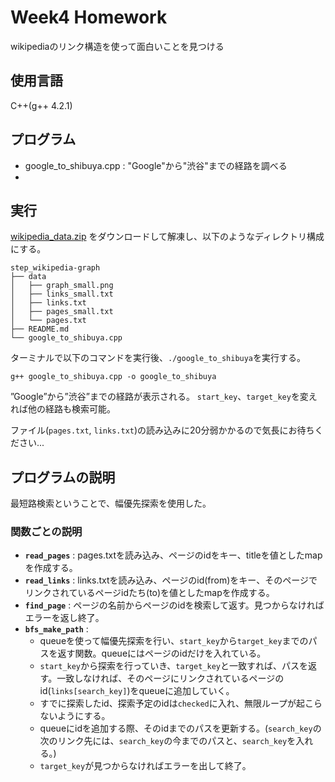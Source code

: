# Week4 Homework
wikipediaのリンク構造を使って面白いことを見つける

## 使用言語
C++(g++ 4.2.1)

## プログラム
- google_to_shibuya.cpp : "Google"から"渋谷"までの経路を調べる
- 

## 実行
[wikipedia_data.zip](https://drive.google.com/file/d/1zqtjSb-ZoR4rzVUWZrjNSES5GKJhYmmH/view?usp=sharing) をダウンロードして解凍し、以下のようなディレクトリ構成にする。

```
step_wikipedia-graph
├── data
│   ├── graph_small.png
│   ├── links_small.txt
│   ├── links.txt
│   ├── pages_small.txt
│   └── pages.txt
├── README.md
└── google_to_shibuya.cpp
```

ターミナルで以下のコマンドを実行後、`./google_to_shibuya`を実行する。

```
g++ google_to_shibuya.cpp -o google_to_shibuya  
```
”Google”から”渋谷”までの経路が表示される。
`start_key`、`target_key`を変えれば他の経路も検索可能。

ファイル(`pages.txt`, `links.txt`)の読み込みに20分弱かかるので気長にお待ちください...

## プログラムの説明
最短路検索ということで、幅優先探索を使用した。

### 関数ごとの説明
- **`read_pages`** : pages.txtを読み込み、ページのidをキー、titleを値としたmapを作成する。  
- **`read_links`** : links.txtを読み込み、ページのid(from)をキー、そのページでリンクされているページidたち(to)を値としたmapを作成する。  
- **`find_page`** : ページの名前からページのidを検索して返す。見つからなければエラーを返し終了。  
- **`bfs_make_path`** : 
  - queueを使って幅優先探索を行い、`start_key`から`target_key`までのパスを返す関数。queueにはページのidだけを入れている。
  - `start_key`から探索を行っていき、`target_key`と一致すれば、パスを返す。一致しなければ、そのページにリンクされているページのid(`links[search_key]`)をqueueに追加していく。  
  - すでに探索したid、探索予定のidは`checked`に入れ、無限ループが起こらないようにする。  
  - queueにidを追加する際、そのidまでのパスを更新する。(`search_key`の次のリンク先には、`search_key`の今までのパスと、`search_key`を入れる。)  
  - `target_key`が見つからなければエラーを出して終了。




